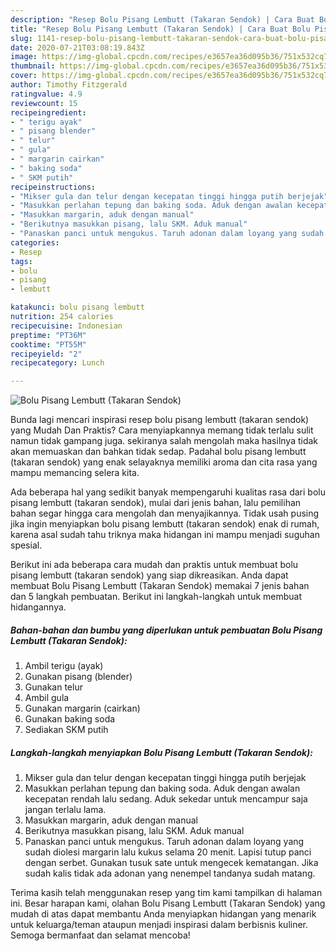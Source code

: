 ```yaml
---
description: "Resep Bolu Pisang Lembutt (Takaran Sendok) | Cara Buat Bolu Pisang Lembutt (Takaran Sendok) Yang Bikin Ngiler"
title: "Resep Bolu Pisang Lembutt (Takaran Sendok) | Cara Buat Bolu Pisang Lembutt (Takaran Sendok) Yang Bikin Ngiler"
slug: 1141-resep-bolu-pisang-lembutt-takaran-sendok-cara-buat-bolu-pisang-lembutt-takaran-sendok-yang-bikin-ngiler
date: 2020-07-21T03:08:19.843Z
image: https://img-global.cpcdn.com/recipes/e3657ea36d095b36/751x532cq70/bolu-pisang-lembutt-takaran-sendok-foto-resep-utama.jpg
thumbnail: https://img-global.cpcdn.com/recipes/e3657ea36d095b36/751x532cq70/bolu-pisang-lembutt-takaran-sendok-foto-resep-utama.jpg
cover: https://img-global.cpcdn.com/recipes/e3657ea36d095b36/751x532cq70/bolu-pisang-lembutt-takaran-sendok-foto-resep-utama.jpg
author: Timothy Fitzgerald
ratingvalue: 4.9
reviewcount: 15
recipeingredient:
- " terigu ayak"
- " pisang blender"
- " telur"
- " gula"
- " margarin cairkan"
- " baking soda"
- " SKM putih"
recipeinstructions:
- "Mikser gula dan telur dengan kecepatan tinggi hingga putih berjejak"
- "Masukkan perlahan tepung dan baking soda. Aduk dengan awalan kecepatan rendah lalu sedang. Aduk sekedar untuk mencampur saja jangan terlalu lama."
- "Masukkan margarin, aduk dengan manual"
- "Berikutnya masukkan pisang, lalu SKM. Aduk manual"
- "Panaskan panci untuk mengukus. Taruh adonan dalam loyang yang sudah diolesi margarin lalu kukus selama 20 menit. Lapisi tutup panci dengan serbet. Gunakan tusuk sate untuk mengecek kematangan. Jika sudah kalis tidak ada adonan yang nenempel tandanya sudah matang."
categories:
- Resep
tags:
- bolu
- pisang
- lembutt

katakunci: bolu pisang lembutt 
nutrition: 254 calories
recipecuisine: Indonesian
preptime: "PT36M"
cooktime: "PT55M"
recipeyield: "2"
recipecategory: Lunch

---
```



![Bolu Pisang Lembutt (Takaran Sendok)](https://img-global.cpcdn.com/recipes/e3657ea36d095b36/751x532cq70/bolu-pisang-lembutt-takaran-sendok-foto-resep-utama.jpg)

Bunda lagi mencari inspirasi resep bolu pisang lembutt (takaran sendok) yang Mudah Dan Praktis? Cara menyiapkannya memang tidak terlalu sulit namun tidak gampang juga. sekiranya salah mengolah maka hasilnya tidak akan memuaskan dan bahkan tidak sedap. Padahal bolu pisang lembutt (takaran sendok) yang enak selayaknya memiliki aroma dan cita rasa yang mampu memancing selera kita.



Ada beberapa hal yang sedikit banyak mempengaruhi kualitas rasa dari bolu pisang lembutt (takaran sendok), mulai dari jenis bahan, lalu pemilihan bahan segar hingga cara mengolah dan menyajikannya. Tidak usah pusing jika ingin menyiapkan bolu pisang lembutt (takaran sendok) enak di rumah, karena asal sudah tahu triknya maka hidangan ini mampu menjadi suguhan spesial.


Berikut ini ada beberapa cara mudah dan praktis untuk membuat bolu pisang lembutt (takaran sendok) yang siap dikreasikan. Anda dapat membuat Bolu Pisang Lembutt (Takaran Sendok) memakai 7 jenis bahan dan 5 langkah pembuatan. Berikut ini langkah-langkah untuk membuat hidangannya.

<!--inarticleads1-->

##### Bahan-bahan dan bumbu yang diperlukan untuk pembuatan Bolu Pisang Lembutt (Takaran Sendok):

1. Ambil  terigu (ayak)
1. Gunakan  pisang (blender)
1. Gunakan  telur
1. Ambil  gula
1. Gunakan  margarin (cairkan)
1. Gunakan  baking soda
1. Sediakan  SKM putih




<!--inarticleads2-->

##### Langkah-langkah menyiapkan Bolu Pisang Lembutt (Takaran Sendok):

1. Mikser gula dan telur dengan kecepatan tinggi hingga putih berjejak
1. Masukkan perlahan tepung dan baking soda. Aduk dengan awalan kecepatan rendah lalu sedang. Aduk sekedar untuk mencampur saja jangan terlalu lama.
1. Masukkan margarin, aduk dengan manual
1. Berikutnya masukkan pisang, lalu SKM. Aduk manual
1. Panaskan panci untuk mengukus. Taruh adonan dalam loyang yang sudah diolesi margarin lalu kukus selama 20 menit. Lapisi tutup panci dengan serbet. Gunakan tusuk sate untuk mengecek kematangan. Jika sudah kalis tidak ada adonan yang nenempel tandanya sudah matang.




Terima kasih telah menggunakan resep yang tim kami tampilkan di halaman ini. Besar harapan kami, olahan Bolu Pisang Lembutt (Takaran Sendok) yang mudah di atas dapat membantu Anda menyiapkan hidangan yang menarik untuk keluarga/teman ataupun menjadi inspirasi dalam berbisnis kuliner. Semoga bermanfaat dan selamat mencoba!
